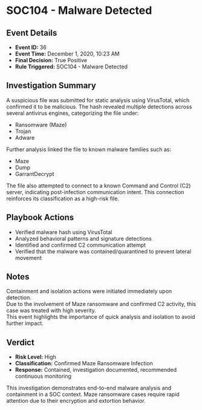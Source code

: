 # SOC104 - Malware Detected

## Event Details
- **Event ID:** 36  
- **Event Time:** December 1, 2020, 10:23 AM  
- **Final Decision:** True Positive  
- **Rule Triggered:** SOC104 - Malware Detected  

## Investigation Summary
A suspicious file was submitted for static analysis using VirusTotal, which confirmed it to be malicious. The hash revealed multiple detections across several antivirus engines, categorizing the file under:

- Ransomware (Maze)  
- Trojan  
- Adware  

Further analysis linked the file to known malware families such as:

- Maze  
- Dump  
- GarrantDecrypt  

The file also attempted to connect to a known Command and Control (C2) server, indicating post-infection communication intent. This connection reinforces its classification as a high-risk file.

## Playbook Actions
- Verified malware hash using VirusTotal  
- Analyzed behavioral patterns and signature detections  
- Identified and confirmed C2 communication attempt  
- Verified that the malware was contained/quarantined to prevent lateral movement  

## Notes
Containment and isolation actions were initiated immediately upon detection.  
Due to the involvement of Maze ransomware and confirmed C2 activity, this case was treated with high severity.  
This event highlights the importance of quick analysis and isolation to avoid further impact.

## Verdict
- **Risk Level:** High  
- **Classification:** Confirmed Maze Ransomware Infection  
- **Response:** Contained, investigation documented, recommended continuous monitoring  

This investigation demonstrates end-to-end malware analysis and containment in a SOC context. Maze ransomware cases require rapid attention due to their encryption and extortion behavior.
